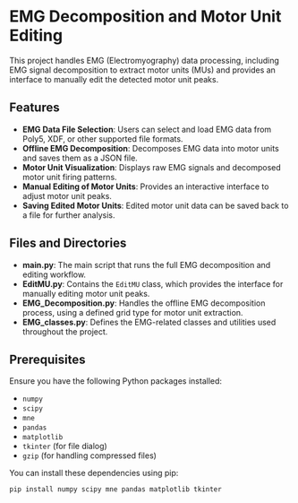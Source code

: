 # EMG Decomposition and Motor Unit Editing

This project handles EMG (Electromyography) data processing, including EMG signal decomposition to extract motor units (MUs) and provides an interface to manually edit the detected motor unit peaks.

## Features

- **EMG Data File Selection**: Users can select and load EMG data from Poly5, XDF, or other supported file formats.
- **Offline EMG Decomposition**: Decomposes EMG data into motor units and saves them as a JSON file.
- **Motor Unit Visualization**: Displays raw EMG signals and decomposed motor unit firing patterns.
- **Manual Editing of Motor Units**: Provides an interactive interface to adjust motor unit peaks.
- **Saving Edited Motor Units**: Edited motor unit data can be saved back to a file for further analysis.

## Files and Directories

- **main.py**: The main script that runs the full EMG decomposition and editing workflow.
- **EditMU.py**: Contains the `EditMU` class, which provides the interface for manually editing motor unit peaks.
- **EMG_Decomposition.py**: Handles the offline EMG decomposition process, using a defined grid type for motor unit extraction.
- **EMG_classes.py**: Defines the EMG-related classes and utilities used throughout the project.

## Prerequisites

Ensure you have the following Python packages installed:

- `numpy`
- `scipy`
- `mne`
- `pandas`
- `matplotlib`
- `tkinter` (for file dialog)
- `gzip` (for handling compressed files)

You can install these dependencies using pip:

```bash
pip install numpy scipy mne pandas matplotlib tkinter
